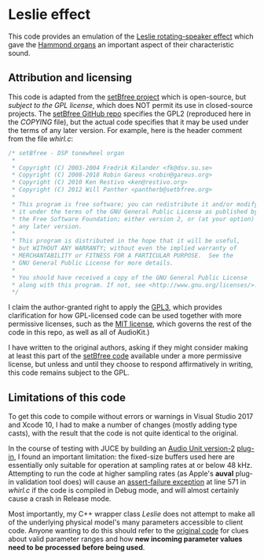 # Leslie effect
This code provides an emulation of the [Leslie rotating-speaker effect](https://en.wikipedia.org/wiki/Leslie_speaker) which gave the [Hammond organs](https://en.wikipedia.org/wiki/Hammond_organ) an important aspect of their characteristic sound.

## Attribution and licensing

This code is adapted from the [setBfree project](https://github.com/pantherb/setBfree) which is open-source, but *subject to the GPL license*, which does NOT permit its use in closed-source projects. The [setBfree GitHub repo](https://github.com/pantherb/setBfree) specifies the GPL2 (reproduced here in the *COPYING* file), but the actual code specifies that it may be used under the terms of any later version. For example, here is the header comment from the file *whirl.c*:

```c
/* setBfree - DSP tonewheel organ
 *
 * Copyright (C) 2003-2004 Fredrik Kilander <fk@dsv.su.se>
 * Copyright (C) 2008-2018 Robin Gareus <robin@gareus.org>
 * Copyright (C) 2010 Ken Restivo <ken@restivo.org>
 * Copyright (C) 2012 Will Panther <pantherb@setbfree.org>
 *
 * This program is free software; you can redistribute it and/or modify
 * it under the terms of the GNU General Public License as published by
 * the Free Software Foundation; either version 2, or (at your option)
 * any later version.
 *
 * This program is distributed in the hope that it will be useful,
 * but WITHOUT ANY WARRANTY; without even the implied warranty of
 * MERCHANTABILITY or FITNESS FOR A PARTICULAR PURPOSE.  See the
 * GNU General Public License for more details.
 *
 * You should have received a copy of the GNU General Public License
 * along with this program. If not, see <http://www.gnu.org/licenses/>.
 */
```

I claim the author-granted right to apply the [GPL3](https://www.gnu.org/licenses/gpl-3.0.en.html), which provides clarification for how GPL-licensed code can be used together with more permissive licenses, such as the [MIT license](https://opensource.org/licenses/MIT), which governs the rest of the code in this repo, as well as all of AudioKit.)

I have written to the original authors, asking if they might consider making at least this part of the [setBfree code](https://github.com/pantherb/setBfree) available under a more permissive license, but unless and until they choose to respond affirmatively in writing, this code remains subject to the GPL.

## Limitations of this code
To get this code to compile without errors or warnings in Visual Studio 2017 and Xcode 10, I had to make a number of changes (mostly adding type casts), with the result that the code is not quite identical to the original.

In the course of testing with JUCE by building an [Audio Unit version-2](https://developer.apple.com/library/archive/documentation/MusicAudio/Conceptual/AudioUnitProgrammingGuide/Introduction/Introduction.html) [plug-in](https://en.wikipedia.org/wiki/Audio_plug-in), I found an important limitation: the fixed-size buffers used here are essentially only suitable for operation at sampling rates at or below 48 kHz. Attempting to run the code at higher sampling rates (as Apple's **auval** plug-in validation tool does) will cause an [assert-failure exception](https://en.wikipedia.org/wiki/Assert.h) at line 571 in *whirl.c* if the code is compiled in Debug mode, and will almost certainly cause a crash in Release mode.

Most importantly, my C++ wrapper class *Leslie* does not attempt to make all of the underlying physical model's many parameters accessible to client code. Anyone wanting to do this should refer to the [original code](https://github.com/pantherb/setBfree) for clues about valid parameter ranges and how **new incoming parameter values need to be processed before being used**.
